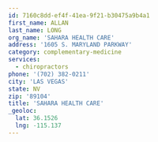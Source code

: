 ```yaml
---
id: 7160c8dd-ef4f-41ea-9f21-b30475a9b4a1
first_name: ALLAN
last_name: LONG
org_name: 'SAHARA HEALTH CARE'
address: '1605 S. MARYLAND PARKWAY'
category: complementary-medicine
services:
  - chiropractors
phone: '(702) 382-0211'
city: 'LAS VEGAS'
state: NV
zip: '89104'
title: 'SAHARA HEALTH CARE'
_geoloc:
  lat: 36.1526
  lng: -115.137
---
```

